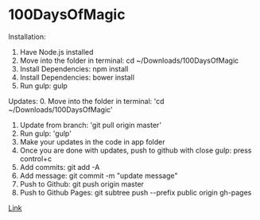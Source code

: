 # 100DaysOfMagic  

Installation:
1. Have Node.js installed
2. Move into the folder in terminal: cd ~/Downloads/100DaysOfMagic
3. Install Dependencies: npm install 
4. Install Dependencies: bower install 
5. Run gulp: gulp


Updates:
0. Move into the folder in terminal: 'cd ~/Downloads/100DaysOfMagic'
1. Update from branch: 'git pull origin master'
2. Run gulp: 'gulp'
3. Make your updates in the code in app folder
4. Once you are done with updates, push to github with close gulp: press control+c
5. Add commits: git add -A
6. Add message: git commit -m "update message"
7. Push to Github: git push origin master
8. Push to Github Pages: git subtree push --prefix public origin gh-pages

[Link](http://pomco.github.io/100DaysOfMagic/)